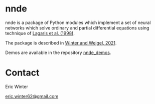 # nnde

nnde is a package of Python modules which implement a set of neural networks which solve ordinary and partial differential equations using technique of [Lagaris et al. (1998)](https://dx.doi.org/10.1109/72.712178).

The package is described in [Winter and Weigel, 2021](https://github.com/elwinter/nnde_joss_paper).

Demos are available in the repository [nnde_demos](https://github.com/elwinter/nnde_demos).

# Contact

Eric Winter

eric.winter62@gmail.com
